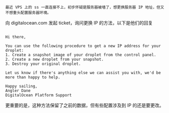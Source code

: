 	最近 VPS 上的 ss 一直连接不上，初步怀疑是服务器被墙了，想更换服务器 IP 地址，但又不想重头配置服务器环境。

向 digitalocean.com 发起 ticket，询问更换 IP 的方法，以下是他们的回复

```

Hi there,

You can use the following procedure to get a new IP address for your droplet:
1. Create a snapshot image of your droplet from the control panel.
2. Create a new droplet from your snapshot.
3. Destroy your original droplet.

Let us know if there's anything else we can assist you with, we'd be more than happy to help.

Happy sailing,
Angler Dane
DigitalOcean Platform Support

```

更重要的是，这种方法保留了之前的数据，但有些配置涉及到 IP 的还是要更改。
